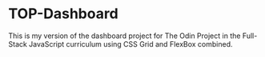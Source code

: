 # TOP-Dashboard
This is my version of the dashboard project for The Odin Project in the Full-Stack JavaScript curriculum using CSS Grid and FlexBox combined.
